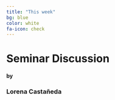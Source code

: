 ```yaml
---
title: "This week"
bg: blue
color: white
fa-icon: check
---
```


# Seminar Discussion

#### by

### Lorena Castañeda